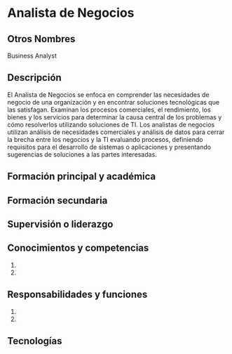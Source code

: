 # Analista de Negocios

## Otros Nombres
Business Analyst

## Descripción
El Analista de Negocios se enfoca en comprender las necesidades de negocio de una organización y en encontrar soluciones tecnológicas que las satisfagan. Examinan los procesos comerciales, el rendimiento, los bienes y los servicios para determinar la causa central de los problemas y cómo resolverlos utilizando soluciones de TI. Los analistas de negocios utilizan análisis de necesidades comerciales y análisis de datos para cerrar la brecha entre los negocios y la TI evaluando procesos, definiendo requisitos para el desarrollo de sistemas o aplicaciones y presentando sugerencias de soluciones a las partes interesadas.

## Formación principal y académica


## Formación secundaria


## Supervisión o liderazgo



## Conocimientos y competencias

1. 
2.

## Responsabilidades y funciones

1. 
2. 

## Tecnologías
